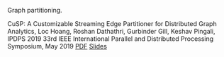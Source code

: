 Graph partitioning.

CuSP: A Customizable Streaming Edge Partitioner for Distributed Graph Analytics,
Loc Hoang, Roshan Dathathri, Gurbinder Gill, Keshav Pingali,
IPDPS 2019 33rd IEEE International Parallel and Distributed Processing Symposium, May 2019
[PDF](https://www.cs.utexas.edu/~loc/papers/cusp.pdf) 
[Slides](https://www.cs.utexas.edu/~loc/slides/cusp_ipdps2019.pptx)
